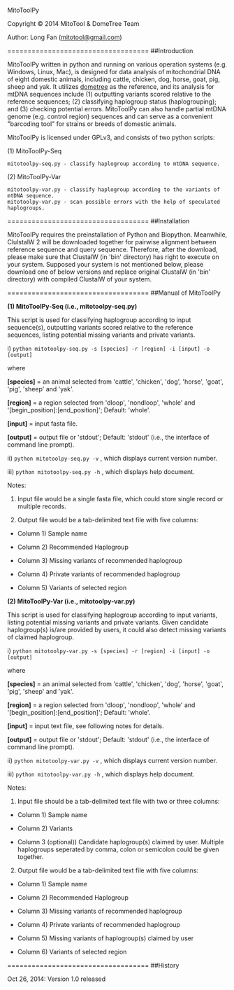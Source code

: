 MitoToolPy

Copyright © 2014 MitoTool & DomeTree Team 

Author: Long Fan (mitotool@gmail.com)

===================================
##Introduction

MitoToolPy written in python and running on various operation systems (e.g. Windows, Linux, Mac), is designed for data analysis of mitochondrial DNA of eight domestic animals, including cattle, chicken, dog, horse, goat, pig, sheep and yak. It utilizes [dometree][1] as the reference, and its analysis for mtDNA sequences include (1) outputting variants scored relative to the reference sequences; (2) classifying haplogroup status (haplogrouping); and (3) checking potential errors. MitoToolPy can also handle partial mtDNA genome (e.g. control region) sequences and can serve as a convenient "barcoding tool" for strains or breeds of domestic animals.

MitoToolPy is licensed under GPLv3, and consists of two python scripts:

(1) MitoToolPy-Seq

    mitotoolpy-seq.py - classify haplogroup according to mtDNA sequence.

(2) MitoToolPy-Var

    mitotoolpy-var.py - classify haplogroup according to the variants of mtDNA sequence.
    mitotoolpy-var.py - scan possible errors with the help of speculated haplogroups.


===================================
##Installation

MitoToolPy requires the preinstallation of Python and Biopython. Meanwhile, ClulstalW 2 will be downloaded together for pairwise alignment between reference sequence and query sequence. Therefore, after the download, please make sure that ClustalW (in 'bin' directory) has right to execute on your system. Supposed your system is not mentioned below, please download one of below versions and replace original ClustalW (in 'bin' directory) with compiled ClustalW of your system.


===================================
##Manual of MitoToolPy

**(1) MitoToolPy-Seq (i.e., mitotoolpy-seq.py)**

This script is used for classifying haplogroup according to input sequence(s), outputting variants scored relative to the reference sequences, listing potential missing variants and private variants.

i) `python mitotoolpy-seq.py -s [species] -r [region] -i [input] -o [output]`

where

**[species]** = an animal selected from 'cattle', 'chicken', 'dog', 'horse', 'goat', 'pig', 'sheep' and 'yak'.

**[region]** = a region selected from 'dloop', 'nondloop', 'whole' and '[begin_position]:[end_position]'; Default: 'whole'.

**[input]** = input fasta file.

**[output]** = output file or 'stdout'; Default: 'stdout' (i.e., the interface of command line prompt).

ii) `python mitotoolpy-seq.py -v` , which displays current version number.

iii) `python mitotoolpy-seq.py -h` , which displays help document.



Notes:

1) Input file would be a single fasta file, which could store single record or multiple records.

2) Output file would be a tab-delimited text file with five columns:

* Column 1)  Sample name

* Column 2)  Recommended Haplogroup

* Column 3)  Missing variants of recommended haplogroup

* Column 4)  Private variants of recommended haplogroup

* Column 5)  Variants of selected region                   


**(2) MitoToolPy-Var (i.e., mitotoolpy-var.py)**

This script is used for classifying haplogroup according to input variants, listing potential missing variants and private variants. Given candidate haplogroup(s) is/are provided by users, it could also detect missing variants of claimed haplogroup.

i) `python mitotoolpy-var.py -s [species] -r [region] -i [input] -o [output]`

where

**[species]** = an animal selected from 'cattle', 'chicken', 'dog', 'horse', 'goat', 'pig', 'sheep' and 'yak'.

**[region]** = a region selected from 'dloop', 'nondloop', 'whole' and '[begin_position]:[end_position]'; Default: 'whole'.

**[input]** = input text file, see following notes for details.

**[output]** = output file or 'stdout'; Default: 'stdout' (i.e., the interface of command line prompt).

ii) `python mitotoolpy-var.py -v` , which displays current version number.

iii) `python mitotoolpy-var.py -h` , which displays help document.



Notes:

1) Input file should be a tab-delimited text file with two or three columns:

* Column 1)  Sample name

* Column 2)  Variants

* Column 3 (optional))  Candidate haplogroup(s) claimed by user. Multiple haplogroups seperated by comma, colon or semicolon could be given together.

2) Output file would be a tab-delimited text file with five columns:

* Column 1)  Sample name

* Column 2)  Recommended Haplogroup

* Column 3)  Missing variants of recommended haplogroup

* Column 4)  Private variants of recommended haplogroup

* Column 5)  Missing variants of haplogroup(s) claimed by user

* Column 6)  Variants of selected region                   


===================================
##History

Oct 26, 2014: Version 1.0 released

[1]: http://www.dometree.org